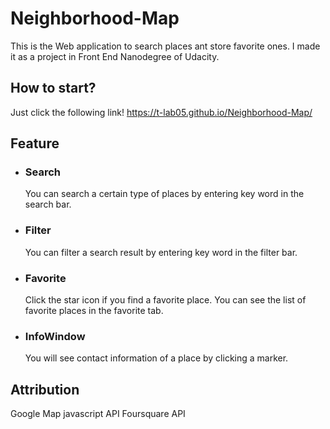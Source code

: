 # Neighborhood-Map
This is the Web application to search places ant store favorite ones.
I made it as a project in Front End Nanodegree of Udacity.

## How to start?
Just click the following link!
https://t-lab05.github.io/Neighborhood-Map/

## Feature
- ### Search
  You can search a certain type of places by entering key word in the search bar. 
  
- ### Filter
  You can filter a search result by entering key word in the filter bar.
  
- ### Favorite
  Click the star icon if you find a favorite place. You can see the list of favorite places in the favorite tab.

- ### InfoWindow
  You will see contact information of a place by clicking a marker. 

## Attribution
Google Map javascript API
Foursquare API
